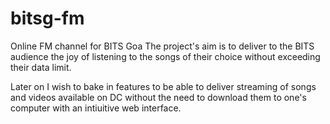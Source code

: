 # bitsg-fm
Online FM channel for BITS Goa
The project's aim is to deliver to the BITS audience the joy of listening to the songs of their choice without exceeding their data limit.

Later on I wish to bake in features to be able to deliver streaming of songs and videos available on DC without the need to download them to one's computer with an intiuitive web interface.
